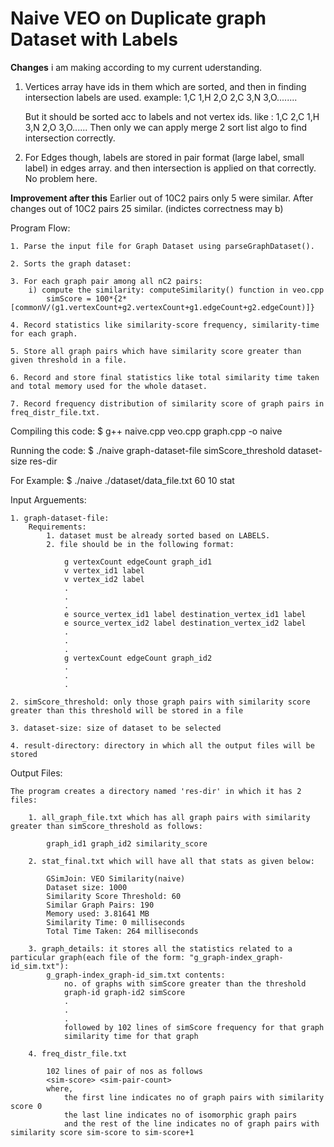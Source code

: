 # Naive VEO on Duplicate graph Dataset with Labels

**Changes** i am making according to my current uderstanding.
1.  Vertices array have ids in them which are sorted, and then in finding intersection labels are used.
	example: 1,C 1,H 2,O 2,C 3,N 3,O........

	But it should be sorted acc to labels and not vertex ids.
	like : 1,C 2,C 1,H 3,N 2,O 3,O......
	Then only we can apply merge 2 sort list algo to find intersection correctly.

2.  For Edges though, labels are stored in pair format (large label, small label) in edges array.
	and then intersection is applied on that correctly. No problem here.

**Improvement after this**
Earlier out of 10C2 pairs only 5 were similar.
After changes out of 10C2 pairs 25 similar. (indictes correctness may b)


Program Flow:

	1. Parse the input file for Graph Dataset using parseGraphDataset().

	2. Sorts the graph dataset:
	
	3. For each graph pair among all nC2 pairs:
		i) compute the similarity: computeSimilarity() function in veo.cpp
			simScore = 100*{2*[commonV/(g1.vertexCount+g2.vertexCount+g1.edgeCount+g2.edgeCount)]}

	4. Record statistics like similarity-score frequency, similarity-time for each graph.

	5. Store all graph pairs which have similarity score greater than given threshold in a file.

	6. Record and store final statistics like total similarity time taken and total memory used for the whole dataset.

	7. Record frequency distribution of similarity score of graph pairs in freq_distr_file.txt.


Compiling this code:
$ g++ naive.cpp veo.cpp graph.cpp -o naive

Running the code:
$ ./naive graph-dataset-file simScore_threshold dataset-size res-dir

For Example:
$ ./naive ./dataset/data_file.txt 60 10 stat

Input Arguements:

	1. graph-dataset-file:
		Requirements:
			1. dataset must be already sorted based on LABELS.
			2. file should be in the following format:
			
				g vertexCount edgeCount graph_id1
				v vertex_id1 label
				v vertex_id2 label
				.
				.
				.
				e source_vertex_id1 label destination_vertex_id1 label
				e source_vertex_id2 label destination_vertex_id2 label
				.
				.
				.
				g vertexCount edgeCount graph_id2
				.
				.
				.

	2. simScore_threshold: only those graph pairs with similarity score greater than this threshold will be stored in a file

	3. dataset-size: size of dataset to be selected

	4. result-directory: directory in which all the output files will be stored

Output Files:

	The program creates a directory named 'res-dir' in which it has 2 files:

		1. all_graph_file.txt which has all graph pairs with similarity greater than simScore_threshold as follows:
			
			graph_id1 graph_id2 similarity_score

		2. stat_final.txt which will have all that stats as given below:

			GSimJoin: VEO Similarity(naive)
			Dataset size: 1000
			Similarity Score Threshold: 60
			Similar Graph Pairs: 190
			Memory used: 3.81641 MB
			Similarity Time: 0 milliseconds
			Total Time Taken: 264 milliseconds

		3. graph_details: it stores all the statistics related to a particular graph(each file of the form: "g_graph-index_graph-id_sim.txt"):
			g_graph-index_graph-id_sim.txt contents:
				no. of graphs with simScore greater than the threshold
				graph-id graph-id2 simScore
				.
				.
				.
				followed by 102 lines of simScore frequency for that graph
				similarity time for that graph
	
		4. freq_distr_file.txt

			102 lines of pair of nos as follows
			<sim-score> <sim-pair-count>
			where,
				the first line indicates no of graph pairs with similarity score 0
				the last line indicates no of isomorphic graph pairs 
				and the rest of the line indicates no of graph pairs with similarity score sim-score to sim-score+1

